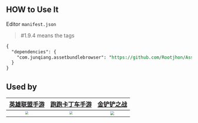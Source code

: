 ## HOW to Use It

Editor `manifest.json`

>  #1.9.4 means the tags

```reStructuredText
{
  "dependencies": {
    "com.junqiang.assetbundlebrowser": "https://github.com/Rootjhon/AssetBundles-Browser.git#1.9.4",
  }
}
```



## Used by

|        [英雄联盟手游](https://lolm.qq.com/main.html)         |    [**跑跑卡丁车手游**](https://wepop.qq.com/main.shtml)     |           [金铲铲之战](https://jcc.qq.com/#/index)           |
| :----------------------------------------------------------: | :----------------------------------------------------------: | :----------------------------------------------------------: |
| <img src="https://fastly.jsdelivr.net/gh/Rootjhon/img_note@empty/1661328806781app_icon.png" style="zoom: 50%;" /> | <img src="https://fastly.jsdelivr.net/gh/Rootjhon/img_note@empty/1661329541784app_icon.png" style="zoom:50%;" /> | <img src="https://fastly.jsdelivr.net/gh/Rootjhon/img_note@empty/1661329803787ic_launcher.png" style="zoom: 67%;" /> |

